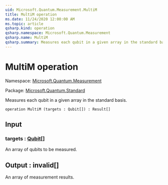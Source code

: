 ```yaml
---
uid: Microsoft.Quantum.Measurement.MultiM
title: MultiM operation
ms.date: 11/24/2020 12:00:00 AM
ms.topic: article
qsharp.kind: operation
qsharp.namespace: Microsoft.Quantum.Measurement
qsharp.name: MultiM
qsharp.summary: Measures each qubit in a given array in the standard basis.
---
```


# MultiM operation

Namespace: [Microsoft.Quantum.Measurement](xref:Microsoft.Quantum.Measurement)

Package: [Microsoft.Quantum.Standard](https://nuget.org/packages/Microsoft.Quantum.Standard)


Measures each qubit in a given array in the standard basis.

```qsharp
operation MultiM (targets : Qubit[]) : Result[]
```


## Input

### targets : [Qubit](xref:microsoft.quantum.lang-ref.qubit)[]

An array of qubits to be measured.



## Output : __invalid<Result>__[]

An array of measurement results.